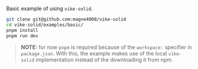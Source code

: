 Basic example of using `vike-solid`.

```bash
git clone git@github.com:magne4000/vike-solid
cd vike-solid/examples/basic/
pnpm install
pnpm run dev
```

> **NOTE:** for now `pnpm` is required because of the `workspace:` specifier in
> `package.json`. With this, the example makes use of the local `vike-solid`
> implementation instead of the downloading it from npm.
